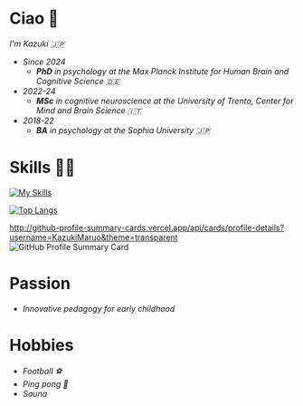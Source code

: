 # Ciao 👋

_I'm Kazuki 🇯🇵_
* _Since 2024_
  * _**PhD** in psychology at the Max Planck Institute for Human Brain and Cognitive Science 🇩🇪_
* _2022-24_
  * _**MSc** in cognitive neuroscience at the University of Trento, Center for Mind and Brain Science 🇮🇹_
* _2018-22_
  * _**BA** in psychology at the Sophia University 🇯🇵_


# Skills 👨‍💻

[![My Skills](https://skillicons.dev/icons?i=apple,matlab,r,py,vscode,pr,ae,ps,latex)](https://skillicons.dev)

[![Top Langs](https://github-readme-stats.vercel.app/api/top-langs/?username=KazukiMaruo&layout=compact&theme=dracula)](https://github.com/KazukiMaruo/github-readme-stats)

http://github-profile-summary-cards.vercel.app/api/cards/profile-details?username=KazukiMaruo&theme=transparent
![GitHub Profile Summary Card](http://github-profile-summary-cards.vercel.app/api/cards/profile-details?username=KazukiMaruo&theme=transparent)


# Passion
* _Innovative pedagogy for early childhood_


# Hobbies
* _Football ⚽_
* _Ping pong 🏓_
* _Sauna_

